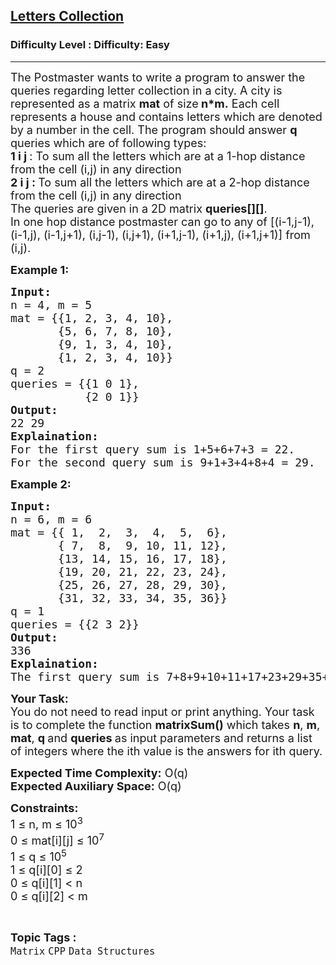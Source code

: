 <h2><a href="https://www.geeksforgeeks.org/problems/c-letters-collection4552/1?page=3&category=CPP&sortBy=submissions">Letters Collection</a></h2><h3>Difficulty Level : Difficulty: Easy</h3><hr><div class="problems_problem_content__Xm_eO"><p><span style="font-size: 18px;">The Postmaster wants&nbsp;to write a program to answer the queries regarding letter collection in a city. A city is represented as a matrix <strong>mat</strong> of size<strong> n*m.</strong> Each cell represents a house and contains letters which are denoted by a number in the&nbsp;cell. The program should answer&nbsp;<strong>q </strong>queries which are of following types:<br><strong>1 i j&nbsp;</strong>: To sum all the letters which are at a 1-hop distance from the cell (i,j) in any direction<br><strong>2 i j :&nbsp;</strong>To sum all the letters which are at a 2-hop distance from the cell (i,j) in any direction&nbsp;<br>The queries are given in a 2D matrix&nbsp;<strong>queries[][]</strong>.<br>In one hop distance p</span><span style="font-size: 18px;">ostmaster</span><span style="font-size: 18px;"> can go to any of [</span><span style="font-size: 18px;">(i-1,j-1), (i-1,j), (i-1,j+1), </span><span style="font-size: 18px;">(i,j-1), (i,j+1), (i+1,j-1), (i+1,j), (i+1,j+1)] from (i,j).&nbsp;</span></p>
<p><strong><span style="font-size: 18px;">Example 1:</span></strong></p>
<pre><span style="font-size: 18px;"><strong>Input:</strong> 
n = 4, m = 5
mat = {{1, 2, 3, 4, 10}, 
&nbsp;      {5, 6, 7, 8, 10}, 
&nbsp;      {9, 1, 3, 4, 10}, 
&nbsp;      {1, 2, 3, 4, 10}}
q = 2
queries = {{1 0 1}, 
&nbsp;          {2 0 1}}
<strong>Output:</strong> <br>22 29
<strong>Explaination:</strong> 
For the first query sum is 1+5+6+7+3 = 22. 
For the second query sum is 9+1+3+4+8+4 = 29.<br></span></pre>
<p><strong><span style="font-size: 18px;">Example 2:</span></strong></p>
<pre><span style="font-size: 18px;"><strong>Input:</strong> 
n = 6, m = 6
mat = {{ 1,  2,  3,  4,  5,  6}, 
&nbsp;      { 7,  8,  9, 10, 11, 12}, 
&nbsp;      {13, 14, 15, 16, 17, 18}, 
&nbsp;      {19, 20, 21, 22, 23, 24},<br>       {25, 26, 27, 28, 29, 30},<br>       {31, 32, 33, 34, 35, 36}}
q = 1
queries = {{2 3 2}}
<strong>Output:</strong> <br>336
<strong>Explaination:</strong> 
The first query sum is 7+8+9+10+11+17+23+29+35+34+33+32+31+25+19+13 = 336.</span> </pre>
<p><span style="font-size: 18px;"><strong>Your Task:</strong><br>You do not need to&nbsp;read input or print anything. Your task is to complete the function <strong>matrixSum()</strong> which takes <strong>n</strong>, <strong>m</strong>, <strong>mat</strong>, <strong>q </strong>and <strong>queries </strong>as input parameters and returns a list of integers where the ith value is the answers for ith query.</span></p>
<p><span style="font-size: 18px;"><strong>Expected Time Complexity:</strong> O(q)<br><strong>Expected Auxiliary Space:</strong> O(q)</span></p>
<p><span style="font-size: 18px;"><strong>Constraints:</strong><br>1 ≤ n, m ≤ 10<sup>3</sup><br>0&nbsp;</span><span style="font-size: 18px;">≤</span><span style="font-size: 18px;"> mat[i][j]&nbsp;</span><span style="font-size: 18px;">≤ 10<sup>7</sup></span><span style="font-size: 18px;"><br></span><span style="font-size: 18px;">1 ≤ q ≤ 10<sup>5</sup><br>1 </span><span style="font-size: 18px;">≤ q[i][0] </span><span style="font-size: 18px;">≤ 2<br></span><span style="font-size: 18px;">0 </span><span style="font-size: 18px;">≤ q[i][1] &lt; n</span><span style="font-size: 18px;"><br></span><span style="font-size: 18px;">0 </span><span style="font-size: 18px;">≤ q[i][2] &lt; m</span><span style="font-size: 18px;"><br></span></p></div><br><p><span style=font-size:18px><strong>Topic Tags : </strong><br><code>Matrix</code>&nbsp;<code>CPP</code>&nbsp;<code>Data Structures</code>&nbsp;